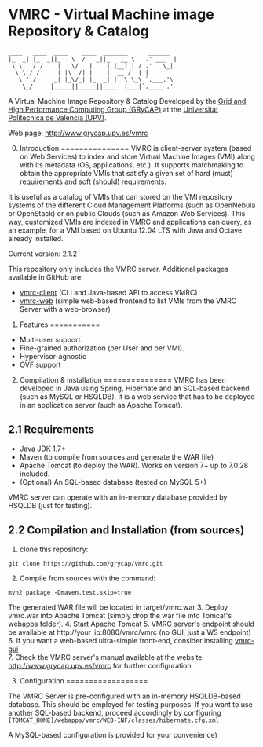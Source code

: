 VMRC - Virtual Machine image Repository &amp; Catalog
====

<!-- language: lang-none -->
    ____   ____  ____    ____  _______      ______  
    |_  _| |_  _||_   \  /   _||_   __ \   .' ___  |
     \ \   / /    |   \/   |    | |__) | / .'   \_|
      \ \ / /     | |\  /| |    |  __ /  | |
       \ ' /     _| |_\/_| |_  _| |  \ \_\ `.___.'\
        \_/     |_____||_____||____| |___|`.____ .'


 A Virtual Machine Image Repository & Catalog
 Developed by the [Grid and High Performance Computing Group (GRyCAP)](http://www.grycap.upv.es) at the
 [Universitat Politecnica de Valencia (UPV)](http://www.upv.es).

 Web page: http://www.grycap.upv.es/vmrc

0. Introduction
===============
 VMRC is client-server system (based on Web Services) to index and store Virtual Machine Images (VMI)
 along with its metadata (OS, applications, etc.). It supports matchmaking to obtain the appropriate VMIs
 that satisfy a given set of hard (must) requirements and soft (should) requirements.

 It is useful as a catalog of VMIs that can  stored on the VMI repository systems of the different Cloud Management Platforms (such as OpenNebula or OpenStack) or on public Clouds (such as Amazon Web Services).
 This way, customized VMIs are indexed in VMRC and applications can query, as an example, for a VMI based on Ubuntu 12.04 LTS with Java and Octave already installed.

 Current version: 2.1.2

 This repository only includes the VMRC server. Additional packages available in GitHub are:
   - [vmrc-client](http://www.github.com/grycap/vmrc-client) (CLI and Java-based API to access VMRC)
   - [vmrc-web](http://www.github.com/grycap/vmrc-web) (simple web-based frontend to list VMIs from the VMRC Server with a web-browser)  

1. Features
===========
+ Multi-user support.
+ Fine-grained authorization (per User and per VMI).
+ Hypervisor-agnostic
+ OVF support


 2. Compilation & Installation
 ===============
VMRC has been developed in Java using Spring, Hibernate and an SQL-based backend (such as MySQL or HSQLDB).
It is a web service that has to be deployed in an application server (such as Apache Tomcat).

 2.1  Requirements
 ----------------
+ Java JDK 1.7+
+ Maven (to compile from sources and generate the WAR file)  
+ Apache Tomcat (to deploy the WAR). Works on version 7+ up to 7.0.28 included.
+ (Optional) An SQL-based database (tested on MySQL 5+)

VMRC server can operate with an in-memory database provided by HSQLDB (just for testing).

 2.2 Compilation and Installation (from sources)
 ---------------------------------------------
1. clone this repository:
```
git clone https://github.com/grycap/vmrc.git
```

2. Compile from sources with the command:
```
mvn2 package -Dmaven.test.skip=true
```
The generated WAR file will be located in target/vmrc.war
3. Deploy vmrc.war into Apache Tomcat (simply drop the war file into Tomcat's webapps folder).
4. Start Apache Tomcat
5. VMRC server's endpoint should be available at http://your_ip:8080/vmrc/vmrc (no GUI, just a WS endpoint)
6. If you want a web-based ultra-simple front-end, consider installing [vmrc-gui](http://www.grycap.upv.es/grycap/vmrc-web)  
7. Check the VMRC server's manual available at the website http://www.grycap.upv.es/vmrc for further configuration



 3. Configuration
==================

The VMRC Server is pre-configured with an in-memory HSQLDB-based database. This should be employed for testing purposes.
If you want to use another SQL-based backend, proceed accordingly by configuring
``
[TOMCAT_HOME]/webapps/vmrc/WEB-INF/classes/hibernate.cfg.xml
``

A MySQL-based configuration is provided for your convenience)
